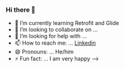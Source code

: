 ### Hi there 👋

<!--
**loveToCodeApps/loveToCodeApps** is a ✨ _special_ ✨ repository because its `README.md` (this file) appears on your GitHub profile.

Here are some ideas to get you started:

<!-- - 🔭 I’m currently working on weather forecasting App -->
- 🌱 I’m currently learning Retrofit and Glide 
- 👯 I’m looking to collaborate on ...
- 🤔 I’m looking for help with ...
- 📫 How to reach me: ... [Linkedin](https://www.linkedin.com/in/sagar-thorat-2657051a2/)
- 😄 Pronouns: ... He/him
- ⚡ Fun fact: ... I am very happy
-->
